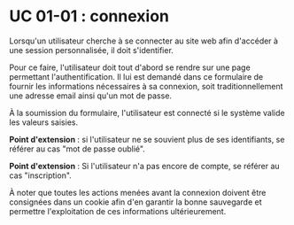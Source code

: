 # UC 01-01 : connexion

Lorsqu'un utilisateur cherche à se connecter au site web afin d'accéder à une session personnalisée, il doit s'identifier.

Pour ce faire, l'utilisateur doit tout d'abord se rendre sur une page permettant l'authentification. Il lui est demandé dans ce formulaire de fournir les informations nécessaires à sa connexion, soit traditionnellement une adresse email ainsi qu'un mot de passe.

À la soumission du formulaire, l'utilisateur est connecté si le système valide les valeurs saisies.

__Point d'extension__ : si l'utilisateur ne se souvient plus de ses identifiants, se référer au cas "mot de passe oublié".

__Point d'extension__ : Si l'utilisateur n'a pas encore de compte, se référer au cas "inscription".

À noter que toutes les actions menées avant la connexion doivent être consignées dans un cookie afin d'en garantir la bonne sauvegarde et permettre l'exploitation de ces informations ultérieurement.
